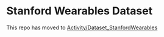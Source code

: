 # Stanford Wearables Dataset
This repo has moved to [Activity/Dataset_StanfordWearables](https://github.com/DigitalBiomarkerDiscoveryPipeline/Digital_Health_Data_Repository/tree/main/Activity/Dataset_StanfordWearables.) 
